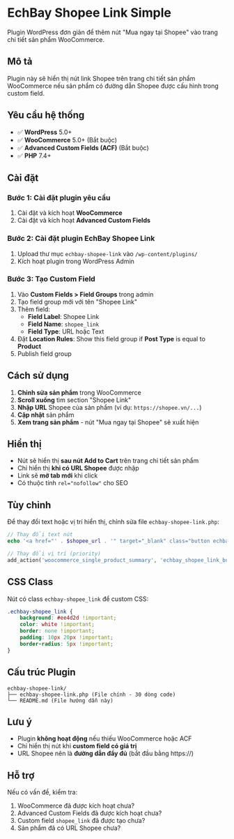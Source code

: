 # EchBay Shopee Link Simple

Plugin WordPress đơn giản để thêm nút "Mua ngay tại Shopee" vào trang chi tiết sản phẩm WooCommerce.

## Mô tả

Plugin này sẽ hiển thị nút link Shopee trên trang chi tiết sản phẩm WooCommerce nếu sản phẩm có đường dẫn Shopee được cấu hình trong custom field.

## Yêu cầu hệ thống

- ✅ **WordPress** 5.0+
- ✅ **WooCommerce** 5.0+ (Bắt buộc)
- ✅ **Advanced Custom Fields (ACF)** (Bắt buộc)
- ✅ **PHP** 7.4+

## Cài đặt

### Bước 1: Cài đặt plugin yêu cầu

1. Cài đặt và kích hoạt **WooCommerce**
2. Cài đặt và kích hoạt **Advanced Custom Fields**

### Bước 2: Cài đặt plugin EchBay Shopee Link

1. Upload thư mục `echbay-shopee-link` vào `/wp-content/plugins/`
2. Kích hoạt plugin trong WordPress Admin

### Bước 3: Tạo Custom Field

1. Vào **Custom Fields > Field Groups** trong admin
2. Tạo field group mới với tên "Shopee Link"
3. Thêm field:
   - **Field Label**: Shopee Link
   - **Field Name**: `shopee_link`
   - **Field Type**: URL hoặc Text
4. Đặt **Location Rules**: Show this field group if **Post Type** is equal to **Product**
5. Publish field group

## Cách sử dụng

1. **Chỉnh sửa sản phẩm** trong WooCommerce
2. **Scroll xuống** tìm section "Shopee Link"
3. **Nhập URL** Shopee của sản phẩm (ví dụ: `https://shopee.vn/...`)
4. **Cập nhật** sản phẩm
5. **Xem trang sản phẩm** - nút "Mua ngay tại Shopee" sẽ xuất hiện

## Hiển thị

- Nút sẽ hiển thị **sau nút Add to Cart** trên trang chi tiết sản phẩm
- Chỉ hiển thị **khi có URL Shopee** được nhập
- Link sẽ **mở tab mới** khi click
- Có thuộc tính `rel="nofollow"` cho SEO

## Tùy chỉnh

Để thay đổi text hoặc vị trí hiển thị, chỉnh sửa file `echbay-shopee-link.php`:

```php
// Thay đổi text nút
echo '<a href="' . $shopee_url . '" target="_blank" class="button echbay-shopee_link" rel="nofollow">Text mới</a>';

// Thay đổi vị trí (priority)
add_action('woocommerce_single_product_summary', 'echbay_shopee_link_button', 33);
```

## CSS Class

Nút có class `echbay-shopee_link` để custom CSS:

```css
.echbay-shopee_link {
	background: #ee4d2d !important;
	color: white !important;
	border: none !important;
	padding: 10px 20px !important;
	border-radius: 5px !important;
}
```

## Cấu trúc Plugin

```
echbay-shopee-link/
├── echbay-shopee-link.php (File chính - 30 dòng code)
└── README.md (File hướng dẫn này)
```

## Lưu ý

- Plugin **không hoạt động** nếu thiếu WooCommerce hoặc ACF
- Chỉ hiển thị nút khi **custom field có giá trị**
- URL Shopee nên là **đường dẫn đầy đủ** (bắt đầu bằng https://)

## Hỗ trợ

Nếu có vấn đề, kiểm tra:

1. WooCommerce đã được kích hoạt chưa?
2. Advanced Custom Fields đã được kích hoạt chưa?
3. Custom field `shopee_link` đã được tạo chưa?
4. Sản phẩm đã có URL Shopee chưa?

